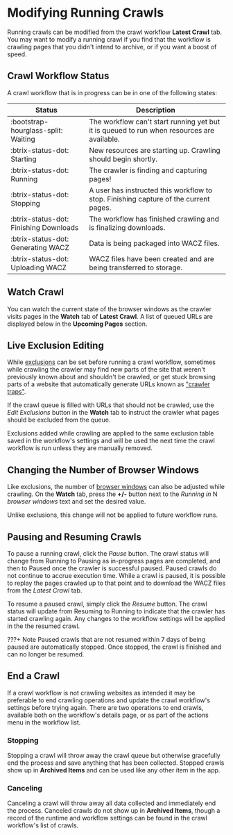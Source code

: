 # Modifying Running Crawls

Running crawls can be modified from the crawl workflow **Latest Crawl** tab. You may want to modify a running crawl if you find that the workflow is crawling pages that you didn't intend to archive, or if you want a boost of speed.

## Crawl Workflow Status

A crawl workflow that is in progress can be in one of the following states:

| Status | Description |
| ---- | ---- |
| <span class="status-waiting">:bootstrap-hourglass-split: Waiting</span>     | The workflow can't start running yet but it is queued to run when resources are available. |
| <span class="status-waiting">:btrix-status-dot: Starting</span>       | New resources are starting up. Crawling should begin shortly.|
| <span class="status-success">:btrix-status-dot: Running</span>        | The crawler is finding and capturing pages! |
| <span class="status-waiting">:btrix-status-dot: Stopping</span> | A user has instructed this workflow to stop. Finishing capture of the current pages.|
| <span class="status-waiting">:btrix-status-dot: Finishing Downloads</span> | The workflow has finished crawling and is finalizing downloads.|
| <span class="status-waiting">:btrix-status-dot: Generating WACZ</span> | Data is being packaged into WACZ files.|
| <span class="status-waiting">:btrix-status-dot: Uploading WACZ</span> | WACZ files have been created and are being transferred to storage.|

## Watch Crawl

You can watch the current state of the browser windows as the crawler visits pages in the **Watch** tab of **Latest Crawl**. A list of queued URLs are displayed below in the **Upcoming Pages** section.

## Live Exclusion Editing

While [exclusions](workflow-setup.md#exclude-pages) can be set before running a crawl workflow, sometimes while crawling the crawler may find new parts of the site that weren't previously known about and shouldn't be crawled, or get stuck browsing parts of a website that automatically generate URLs known as ["crawler traps"](https://en.wikipedia.org/wiki/Spider_trap).

If the crawl queue is filled with URLs that should not be crawled, use the _Edit Exclusions_ button in the **Watch** tab to instruct the crawler what pages should be excluded from the queue.

Exclusions added while crawling are applied to the same exclusion table saved in the workflow's settings and will be used the next time the crawl workflow is run unless they are manually removed.

## Changing the Number of Browser Windows

Like exclusions, the number of [browser windows](workflow-setup.md#browser-windows) can also be adjusted while crawling. On the **Watch** tab, press the **+/-** button next to the _Running in_ N _browser windows_ text and set the desired value.

Unlike exclusions, this change will not be applied to future workflow runs.

## Pausing and Resuming Crawls


To pause a running crawl, click the *Pause* button. The crawl status will change from Running to Pausing as in-progress pages are completed, and then to Paused once the crawler is successful paused. Paused crawls do not continue to accrue execution time.
While a crawl is paused, it is possible to replay the pages crawled up to that point and to download the WACZ files from the *Latest Crawl* tab.

To resume a paused crawl, simply click the *Resume* button. The crawl status will update from Resuming to Running to indicate that the crawler has started crawling again. Any changes to the workflow settings will be applied in the the resumed crawl.

???+ Note
    Paused crawls that are not resumed within 7 days of being paused are automatically stopped. Once stopped, the crawl is finished and can no longer be resumed.

## End a Crawl

If a crawl workflow is not crawling websites as intended it may be preferable to end crawling operations and update the crawl workflow's settings before trying again. There are two operations to end crawls, available both on the workflow's details page, or as part of the actions menu in the workflow list.

### Stopping

Stopping a crawl will throw away the crawl queue but otherwise gracefully end the process and save anything that has been collected. Stopped crawls show up in **Archived Items** and can be used like any other item in the app.

### Canceling

Canceling a crawl will throw away all data collected and immediately end the process. Canceled crawls do not show up in **Archived Items**, though a record of the runtime and workflow settings can be found in the crawl workflow's list of crawls.
